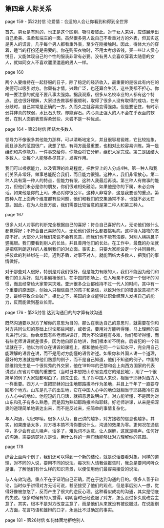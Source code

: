 ## 第四章 人际关系

page 159 - 第22封信 论爱情：合适的人会让你看到和得到全世界

首先，男女是有别的，也正是这个区别，吸引着彼此。对于女人来讲，应该展示出自己柔美、温柔和端庄的一面。虽然很多男人说自己不看重对方的外表，但其实这是男人的谎言，几乎每个男人都看重外表，至少在刚接触时。因此，得体大方的穿着，适当的打扮还是需要的。你在购买衣物时，不用太考虑省钱，买一些让人赏心悦目，又能体现自己的个性的服装非常有必要。没有男人会喜欢穿着太随意的女人，就如同女人不喜欢邋里邋遢的男人一样。

page 160

两个人要维持在一起舒服的日子，除了稳定的经济收入，最重要的是彼此有内在的美德可以吸引对方。你颇有才情，兴趣广泛，也还算会生活，这些我都不担心。你唯一要注意的就是不要凡事太强势。据我观察，很多从名校毕业的人都有这个特点。这也很好理解，大家过去做事都很顺利，取得了很多人没有取得的成功，在有分歧时，自己常常是正确的一方，久而久之就容易变得强势。但是要记住，有时示弱并非真的软弱，水比石头软，却能穿石。内心真正强大的人不会在乎表面的软弱，在别人面前表现得柔弱些，未尝不是一种优点。

page 164 - 第23封信 团结大多数人

领导力不像很多其他能力那样，可以清晰地定义，并且很容易锻炼，它比较抽象，而且涉及的范围很广。我想了想，有两方面最重要，也相对比较容易训练。第一是组织和共作能力，一件事交给你，你能否将它分解，组织大家完成。第二是团结大多数人，让每个人能够各尽其才，发挥作用。

我们可以根据能力，以及管理的难易程度，把世界上的人分成4种。第一种人和我们关系非常好，做事总能配合我们，而且能力很强。这种人，我们非常放心。第二种人具有第一种人的特点，但能力有限，这种人我最后再谈。第三种人有做事的能力，但他们未必是你的朋友，你们很难相处融洽。如果他是你的下属，未必会听话。如果他是你的上司，未必对你很公平。这种人非常多，这是我要谈的重点。第四种人在上面两个维度都有些问题，他们和我们的交集通常不多，也就不必太在意。因此，在为人处世方面，我们需要比较留意的是第二种人和第三种人。

page 167

很多人对人对事的判断完全根据自己的喜好：符合自己喜好的人，无论他们做什么都觉得好；不符合自己喜好的人，无论他们做什么都要挑毛病。这种待人接物的态度不好。大部分人对我们来说不会有恶意，而我们也不能有洁癖，对别人横挑鼻子竖挑眼。我们要看到别人的长处，并且善用他们的长处。在工作中，最蠢的办法就是把塔列朗这样的人推到我们的对立面。事实上，只要大家能设定一个共同目标，把彼此的利益绑在一起，遇到矛盾，对事不对人，就能团结大多数人，把我们的事情做好。

对于那些对人很好，特别是对我们很好，但是能力有限的人，我们不能因为他们和我们的关系好，就凡事偏袒他们。在中国的职场上，任人唯亲不仅是一个很坏的习惯，而且经常给大家带来灾难。亚洲很多企业都维持不过一代人的时间，其中有一个重要的原因是，创始人只相信自己的孩子和亲信，以致对他们的错误故意视而不见，最终导致企业破产。相比之下，美国的企业能够让职业经理人发挥自己的能力，反而能做到基业长青。

page 176 - 第25封信 达到沟通目的的才算有效沟通

既然沟通要以对方了解你的意思为目的，那么在表达自己的意思时，就需要在你和对方共同认知的基础上讨论那些问题，或者说，要用对方能听得懂，马上理解的语言进行讨论。你会发现有些老师讲课好，因为不论课程有多难，你们都听得懂，而有些老师讲课就差很多，因为他自顾自地讲，你们根本听不明白。后者犯的一个错误就在于，他以为听众在讲诉的课程上，都和他处在同一个认知水平，完全用自己能理解的语言在讲，而不是用对方能懂的语言讲述。如果你和外国人讲一个道理，最好的方法就是举他们熟悉的例子，而不是自己知道，他们不知道的例子。中国的顾维钧先生是一个很优秀的外交家，他在1919年的巴黎和会上向西方国家的代表讲述山东省对中国的重要性（当时日本想把山东省变成它的殖民地），用了一个很简单的例子大家就都明白了。顾先生说，孔子对中国人来说，相当于耶稣对西方人一样重要。西方人一直把耶稣的出生地耶路撒冷作为圣地，并且上千年了一直要夺回那个地方。山东是孔子的出生地，它在中国人心中的地位就相当于耶路撒冷在西方人心中的地位。他短短的几句话，就把意思说明白了。对方能听懂，不是因为对山东和孔子有多么熟悉，而是因为熟知耶路撒冷和耶稣。好老师讲课，从来是把深奥的道理简单地表达出来，而不是反过来，把简单的事情复杂化。

与人沟通，切记啰嗦。很多人认为，自己讲的越多，对方接收的信息也越多。其实，如果废话太多，对方根本搞不清你要说什么，沟通的效果为零。更何况在通信中，多少会有点儿噪声，话多了，难免词不达意，让人误解，这就是噪声。任何好的沟通，需要清楚对方是谁，用什么样的一两句话能够让对方理解你的意图。

page 178

综合上面两个例子，我们还可以得到一个新的结论，就是说话要看对象。同样的道理，对不同的人说，要用不同的说法。每次别人请我做报告时，我总是要问问听众是谁，了解他们有什么样的知识背景，以便使用他们最容易接受的说法。

与人有效沟通，重点不在于证明自己正确，而在于达到沟通的目的。很多人善于辩论，当时似乎讲得对方无话可说，甚至接受了他们的观点，但是事后别人一想，觉得好像被忽悠了，反而产生了很大的逆反心理。这种看似成功的沟通，其实是彻底的失败。很多时候有的人觉得，明明当时已经说服了对方，怎么没过多久就改变主意了。其实，根本不是对方改变主意了，而是他们从来就没有被说服过。在说服别人方面，花言巧语和雄辩的口才，永远比不过确定的事实。

page 181 - 第26封信 如何体面地拒绝别人
